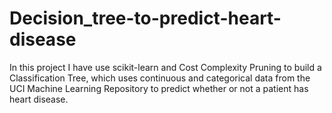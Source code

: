 # Decision_tree-to-predict-heart-disease
In this project I have use scikit-learn and Cost Complexity Pruning to build a Classification Tree, which uses continuous and categorical data from the UCI Machine Learning Repository to predict whether or not a patient has heart disease.
